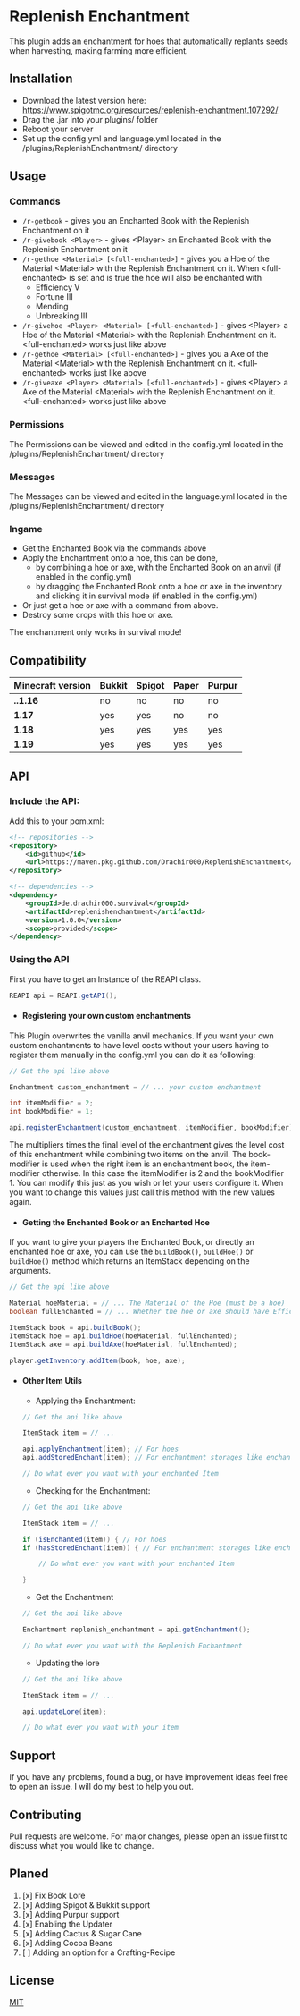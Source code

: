 # Replenish Enchantment

This plugin adds an enchantment for hoes that automatically replants seeds when harvesting, making farming more efficient.

## Installation

* Download the latest version here: https://www.spigotmc.org/resources/replenish-enchantment.107292/
* Drag the .jar into your plugins/ folder
* Reboot your server
* Set up the config.yml and language.yml located in the /plugins/ReplenishEnchantment/ directory

## Usage

### Commands
* `/r-getbook` - gives you an Enchanted Book with the Replenish Enchantment on it
* `/r-givebook <Player>` - gives \<Player> an Enchanted Book with the Replenish Enchantment on it
* `/r-gethoe <Material> [<full-enchanted>]` - gives you a Hoe of the Material \<Material> with the Replenish Enchantment on it. When \<full-enchanted> is set and is true the hoe will also be enchanted with
    - Efficiency V
    - Fortune III
    - Mending
    - Unbreaking III
* `/r-givehoe <Player> <Material> [<full-enchanted>]` - gives \<Player> a Hoe of the Material \<Material> with the Replenish Enchantment on it. \<full-enchanted> works just like above
* `/r-gethoe <Material> [<full-enchanted>]` - gives you a Axe of the Material \<Material> with the Replenish Enchantment on it. \<full-enchanted> works just like above
* `/r-giveaxe <Player> <Material> [<full-enchanted>]` - gives \<Player> a Axe of the Material \<Material> with the Replenish Enchantment on it. \<full-enchanted> works just like above

### Permissions
The Permissions can be viewed and edited in the config.yml located in the /plugins/ReplenishEnchantment/ directory

### Messages
The Messages can be viewed and edited in the language.yml located in the /plugins/ReplenishEnchantment/ directory

### Ingame
* Get the Enchanted Book via the commands above
* Apply the Enchantment onto a hoe, this can be done,
    - by combining a hoe or axe, with the Enchanted Book on an anvil (if enabled in the config.yml)
    - by dragging the Enchanted Book onto a hoe or axe in the inventory and clicking it in survival mode (if enabled in the config.yml)
* Or just get a hoe or axe with a command from above.
* Destroy some crops with this hoe or axe.

The enchantment only works in survival mode!

## Compatibility
| Minecraft version | Bukkit | Spigot | Paper | Purpur |
|-------------------|--------|--------|-------|--------|
| **..1.16**        | no     | no     | no    | no     |
| **1.17**          | yes    | yes    | no    | no     |
| **1.18**          | yes    | yes    | yes   | yes    |
| **1.19**          | yes    | yes    | yes   | yes    |

## API

### Include the API:
Add this to your pom.xml:
````xml
<!-- repositories -->
<repository>
    <id>github</id>
    <url>https://maven.pkg.github.com/Drachir000/ReplenishEnchantment</url>
</repository>

<!-- dependencies -->
<dependency>
    <groupId>de.drachir000.survival</groupId>
    <artifactId>replenishenchantment</artifactId>
    <version>1.0.0</version>
    <scope>provided</scope>
</dependency>
````
### Using the API
First you have to get an Instance of the REAPI class.
```java
REAPI api = REAPI.getAPI();
```
* #### Registering your own custom enchantments
This Plugin overwrites the vanilla anvil mechanics. If you want your own custom enchantments to have level costs without your users having to register them manually in the config.yml you can do it as following:
````java
// Get the api like above

Enchantment custom_enchantment = // ... your custom enchantment

int itemModifier = 2;
int bookModifier = 1;

api.registerEnchantment(custom_enchantment, itemModifier, bookModifier);
````
The multipliers times the final level of the enchantment gives the level cost of this enchantment while combining two items on the anvil. The book-modifier is used when the right item is an enchantment book, the item-modifier otherwise.
In this case the itemModifier is 2 and the bookModifier 1. You can modify this just as you wish or let your users configure it. When you want to change this values just call this method with the new values again.

* #### Getting the Enchanted Book or an Enchanted Hoe
If you want to give your players the Enchanted Book, or directly an enchanted hoe or axe, you can use the `buildBook()`, `buildHoe()` or `buildHoe()` method which returns an ItemStack depending on the arguments.
````java
// Get the api like above

Material hoeMaterial = // ... The Material of the Hoe (must be a hoe)
boolean fullEnchanted = // ... Whether the hoe or axe should have Efficiency V, Fortune III, Mending and Unbreaking III. If you only want some of theese you have to add them yourself.

ItemStack book = api.buildBook();
ItemStack hoe = api.buildHoe(hoeMaterial, fullEnchanted);
ItemStack axe = api.buildAxe(hoeMaterial, fullEnchanted);

player.getInventory.addItem(book, hoe, axe);
````

* #### Other Item Utils
    - Applying the Enchantment:
    ````java
    // Get the api like above
    
    ItemStack item = // ...
    
    api.applyEnchantment(item); // For hoes
    api.addStoredEnchant(item); // For enchantment storages like enchanted books
    
    // Do what ever you want with your enchanted Item
    ````
    - Checking for the Enchantment:
    ````java
    // Get the api like above
    
    ItemStack item = // ...
    
    if (isEnchanted(item)) { // For hoes
    if (hasStoredEnchant(item)) { // For enchantment storages like enchanted books
    
        // Do what ever you want with your enchanted Item
    
    }
    ````
    - Get the Enchantment
    ````java
    // Get the api like above
    
    Enchantment replenish_enchantment = api.getEnchantment();
    
    // Do what ever you want with the Replenish Enchantment
    ````
    - Updating the lore
    ````java
    // Get the api like above
    
    ItemStack item = // ...
    
    api.updateLore(item);
    
    // Do what ever you want with your item
    ````

## Support
If you have any problems, found a bug, or have improvement ideas feel free to open an issue.
I will do my best to help you out.

## Contributing

Pull requests are welcome. For major changes, please open an issue first
to discuss what you would like to change.

## Planed
1. [x] Fix Book Lore
2. [x] Adding Spigot & Bukkit support
3. [x] Adding Purpur support
4. [x] Enabling the Updater
5. [x] Adding Cactus & Sugar Cane
6. [x] Adding Cocoa Beans
7. [ ] Adding an option for a Crafting-Recipe

## License

[MIT](LICENSE)
